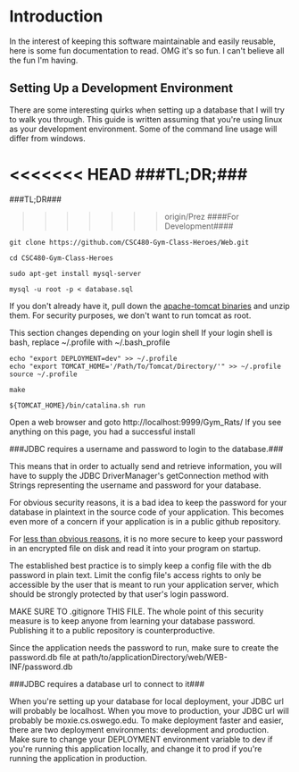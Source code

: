 Introduction
============

In the interest of keeping this software maintainable and easily reusable,
here is some fun documentation to read.  OMG it's so fun.  I can't believe
all the fun I'm having.

Setting Up a Development Environment
------------------------------------

There are some interesting quirks when setting up a database that I will 
try to walk you through.  This guide is written assuming that you're using
linux as your development environment.  Some of the command line usage will 
differ from windows.

<<<<<<< HEAD
###TL;DR;###
=======
###TL;DR###
>>>>>>> origin/Prez
####For Development####

    git clone https://github.com/CSC480-Gym-Class-Heroes/Web.git

    cd CSC480-Gym-Class-Heroes

    sudo apt-get install mysql-server

    mysql -u root -p < database.sql

If you don't already have it, pull down the 
[apache-tomcat binaries](https://tomcat.apache.org/download-80.cgi) and unzip
them.  For security purposes, we don't want to run tomcat as root.

This section changes depending on your login shell
If your login shell is bash, replace ~/.profile with ~/.bash_profile

    echo "export DEPLOYMENT=dev" >> ~/.profile
    echo "export TOMCAT_HOME='/Path/To/Tomcat/Directory/'" >> ~/.profile
    source ~/.profile

    make

    ${TOMCAT_HOME}/bin/catalina.sh run

Open a web browser and goto http://localhost:9999/Gym_Rats/
If you see anything on this page, you had a successful install

###JDBC requires a username and password to login to the database.###

This means that in order to actually send and retrieve information,
you will have to supply the JDBC DriverManager's getConnection method
with Strings representing the username and password for your database.

For obvious security reasons, it is a bad idea to keep the password for your
database in plaintext in the source code of your application.  This becomes
even more of a concern if your application is in a public github repository.

For [less than obvious reasons]('http://wiki.apache.org/tomcat/FAQ/Password'),
it is no more secure to keep your password in an encrypted file on disk and 
read it into your program on startup.

The established best practice is to simply keep a config file with the db
password in plain text.  Limit the config file's access rights to only be
accessible by the user that is meant to run your application server, which
should be strongly protected by that user's login password.

MAKE SURE TO .gitignore THIS FILE.  The whole point of this security measure is
to keep anyone from learning your database password.  Publishing it to a public
repository is counterproductive.

Since the application needs the password to run, make sure to create the
password.db file at path/to/applicationDirectory/web/WEB-INF/password.db

###JDBC requires a database url to connect to it###

When you're setting up your database for local deployment, your JDBC url will 
probably be localhost.  When you move to production, your JDBC url will probably
be moxie.cs.oswego.edu. 
To make deployment faster and easier, there are two deployment environments: 
development and production.  Make sure to change your DEPLOYMENT environment
variable to dev if you're running this application locally, and change it to 
prod if you're running the application in production.
